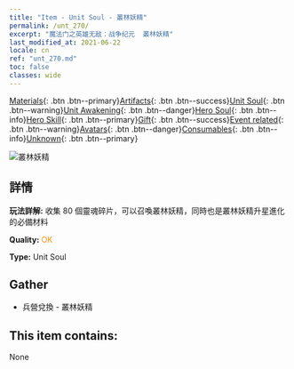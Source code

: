 ```yaml
---
title: "Item - Unit Soul - 叢林妖精"
permalink: /unt_270/
excerpt: "魔法门之英雄无敌：战争纪元  叢林妖精"
last_modified_at: 2021-06-22
locale: cn
ref: "unt_270.md"
toc: false
classes: wide
---
```

 [Materials](/ItemsCN/){: .btn .btn--primary}[Artifacts](/ItemsCN/Artifacts/){: .btn .btn--success}[Unit Soul](/ItemsCN/UnitSoul/){: .btn .btn--warning}[Unit Awakening](/ItemsCN/UnitAwakening/){: .btn .btn--danger}[Hero Soul](/ItemsCN/HeroSoul/){: .btn .btn--info}[Hero Skill](/ItemsCN/HeroSkill/){: .btn .btn--primary}[Gift](/ItemsCN/Gift/){: .btn .btn--success}[Event related](/ItemsCN/Events/){: .btn .btn--warning}[Avatars](/ItemsCN/Avatars/){: .btn .btn--danger}[Consumables](/ItemsCN/Consumables/){: .btn .btn--info}[Unknown](/ItemsCN/Unknown/){: .btn .btn--primary}

 ![叢林妖精](/images/u/ti_conglinyaojing.jpg)

## 詳情
 **玩法詳解:** 收集 80 個靈魂碎片，可以召喚叢林妖精，同時也是叢林妖精升星進化的必備材料

 **Quality:** <span style="color: #FF8C00">OK</span>

 **Type:** Unit Soul

## Gather

*    兵營兌換 - 叢林妖精 

## This item contains:

  None

